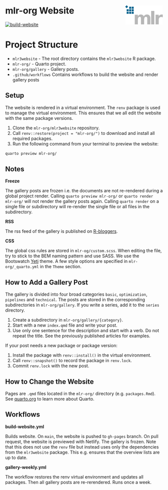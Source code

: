 
# mlr-org Website <img src="man/figures/logo.png" align="right" width = "120" />

[![build-website](https://github.com/mlr-org/mlr3website/actions/workflows/build-website.yml/badge.svg)](https://github.com/mlr-org/mlr3website/actions/workflows/build-website.yml)

# Project Structure

  - `mlr3website` - The root directory contains the `mlr3website` R
    package.
  - `mlr-org/` - Quarto project.
  - `mlr-org/gallery` - Gallery posts.
  - `.github/workflows` Contains workflows to build the website and
    render gallery posts

## Setup

The website is rendered in a virtual environment. The `renv` package is
used to manage the virtual environment. This ensures that we all edit
the website with the same package versions.

1.  Clone the `mlr-org/mlr3website` repository.
2.  Call `renv::restore(project = "mlr-org/")` to download and install
    all required packages.
3.  Run the following command from your terminal to preview the website:

<!-- end list -->

``` bash
quarto preview mlr-org/
```

## Notes

**Freeze**

The gallery posts are frozen i.e. the documents are not re-rendered
during a global project render. Calling `quarto preview mlr-org/` or
`quarto render mlr-org/` will not render the gallery posts again.
Calling `quarto render` on a single file or subdirectory will re-render
the single file or all files in the subdirectory.

**RSS**

The rss feed of the gallery is published on
[R-bloggers](https://www.r-bloggers.com/).

**CSS**

The global css rules are stored in `mlr-og/custom.scss`. When editing
the file, try to stick to the BEM naming pattern and use SASS. We use
the Bootswatch [Yeti](https://bootswatch.com/yeti/) theme. A few style
options are specified in `mlr-org/_quarto.yml` in the `Theme` section.

## How to Add a Gallery Post

The gallery is divided into four broad categories `basic`,
`optimization`, `pipelines` and `technical`. The posts are stored in the
corresponding subdirectories in `mlr-org/gallery`. If you write a
series, add it to the `series` directory.

1.  Create a subdirectory in `mlr-org/gallery/{category}`.
2.  Start with a new `index.qmd` file and write your post.
3.  Use only one sentence for the description and start with a verb. Do
    not repeat the title. See the previously published articles for
    examples.

If your post needs a new package or package version:

1.  Install the package with `renv::install()` in the virtual
    environment.
2.  Call `renv::snapshot()` to record the package in `renv.lock`.
3.  Commit `renv.lock` with the new post.

## How to Change the Website

Pages are `.qmd` files located in the `mlr-org/` directory
(e.g. `packages.Rmd`). See [quarto.org](https://quarto.org) to learn
more about Quarto.

## Workflows

**build-website.yml**

Builds website. On `main`, the website is pushed to `gh-pages` branch.
On pull request, the website is previewed with Netlify. The gallery is
frozen. Note that this does not use the `renv` file but instead uses
only the dependencies from the `mlr3website` package. This e.g. ensures
that the overview lists are up to date.

**gallery-weekly.yml**

The workflow restores the renv virtual environment and updates all
packages. Then all gallery posts are re-rerendered. Runs once a week.
